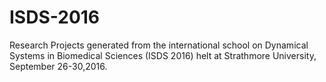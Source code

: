 # ISDS-2016
Research Projects generated from the international school on Dynamical Systems in Biomedical Sciences (ISDS 2016) helt at Strathmore University, September 26-30,2016.
